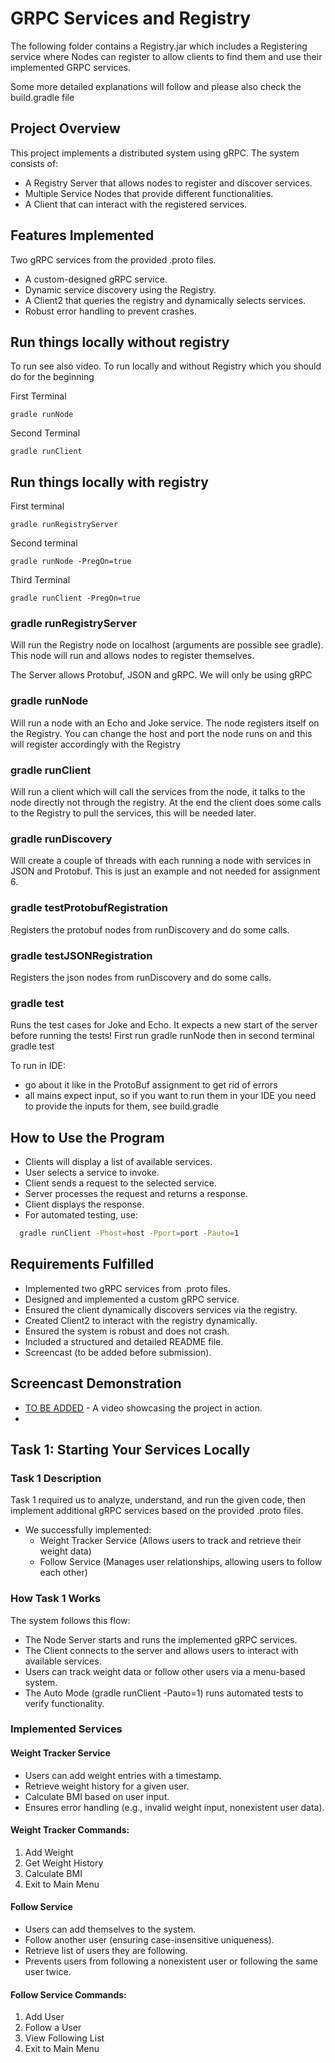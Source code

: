 # GRPC Services and Registry

The following folder contains a Registry.jar which includes a Registering service where Nodes can register to allow clients to find them and use their implemented GRPC services. 

Some more detailed explanations will follow and please also check the build.gradle file


## Project Overview
This project implements a distributed system using gRPC. The system consists of:
- A Registry Server that allows nodes to register and discover services.
- Multiple Service Nodes that provide different functionalities.
- A Client that can interact with the registered services.

## Features Implemented
Two gRPC services from the provided .proto files.
- A custom-designed gRPC service.
- Dynamic service discovery using the Registry.
- A Client2 that queries the registry and dynamically selects services.
- Robust error handling to prevent crashes.


## Run things locally without registry
To run see also video. To run locally and without Registry which you should do for the beginning

First Terminal

    gradle runNode

Second Terminal

    gradle runClient

## Run things locally with registry

First terminal

    gradle runRegistryServer

Second terminal

    gradle runNode -PregOn=true 

Third Terminal

    gradle runClient -PregOn=true


### gradle runRegistryServer
Will run the Registry node on localhost (arguments are possible see gradle). This node will run and allows nodes to register themselves. 

The Server allows Protobuf, JSON and gRPC. We will only be using gRPC

### gradle runNode
Will run a node with an Echo and Joke service. The node registers itself on the Registry. You can change the host and port the node runs on and this will register accordingly with the Registry

### gradle runClient
Will run a client which will call the services from the node, it talks to the node directly not through the registry. At the end the client does some calls to the Registry to pull the services, this will be needed later.

### gradle runDiscovery
Will create a couple of threads with each running a node with services in JSON and Protobuf. This is just an example and not needed for assignment 6. 

### gradle testProtobufRegistration
Registers the protobuf nodes from runDiscovery and do some calls. 

### gradle testJSONRegistration
Registers the json nodes from runDiscovery and do some calls. 

### gradle test
Runs the test cases for Joke and Echo. It expects a new start of the server before running the tests!
First run
    gradle runNode
then in second terminal
    gradle test

To run in IDE:
- go about it like in the ProtoBuf assignment to get rid of errors
- all mains expect input, so if you want to run them in your IDE you need to provide the inputs for them, see build.gradle

## How to Use the Program
- Clients will display a list of available services.
- User selects a service to invoke.
- Client sends a request to the selected service.
- Server processes the request and returns a response.
- Client displays the response.
- For automated testing, use:
```sh
  gradle runClient -Phost=host -Pport=port -Pauto=1
```

## Requirements Fulfilled
- Implemented two gRPC services from .proto files. 
- Designed and implemented a custom gRPC service. 
- Ensured the client dynamically discovers services via the registry. 
- Created Client2 to interact with the registry dynamically. 
- Ensured the system is robust and does not crash. 
- Included a structured and detailed README file. 
- Screencast (to be added before submission).

## Screencast Demonstration

- [TO BE ADDED](saxasx) - A video showcasing the project in action.
- 
  

## Task 1: Starting Your Services Locally
###  Task 1 Description
Task 1 required us to analyze, understand, and run the given code, then implement additional gRPC services based on the provided .proto files.
- We successfully implemented:
  - Weight Tracker Service (Allows users to track and retrieve their weight data)
  - Follow Service (Manages user relationships, allowing users to follow each other)

### How Task 1 Works
The system follows this flow:
- The Node Server starts and runs the implemented gRPC services.
- The Client connects to the server and allows users to interact with available services.
- Users can track weight data or follow other users via a menu-based system.
- The Auto Mode (gradle runClient -Pauto=1) runs automated tests to verify functionality.


### Implemented Services
#### Weight Tracker Service
- Users can add weight entries with a timestamp.
- Retrieve weight history for a given user.
- Calculate BMI based on user input.
- Ensures error handling (e.g., invalid weight input, nonexistent user data).

#### Weight Tracker Commands:
1. Add Weight
2. Get Weight History
3. Calculate BMI
4. Exit to Main Menu

#### Follow Service
- Users can add themselves to the system.
- Follow another user (ensuring case-insensitive uniqueness).
- Retrieve list of users they are following.
- Prevents users from following a nonexistent user or following the same user twice.

#### Follow Service Commands:
1. Add User
2. Follow a User
3. View Following List
4. Exit to Main Menu





